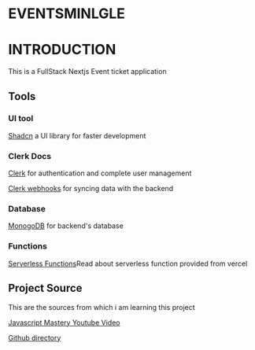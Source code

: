 # EVENTSMINLGLE

# INTRODUCTION

This is a FullStack Nextjs Event ticket application

## Tools

### UI tool

[Shadcn](https://ui.shadcn.com/docs/installation/next) a UI library for faster development

### Clerk Docs

[Clerk](https://clerk.com) for authentication and complete user management

[Clerk webhooks](https://clerk.com/docs/integrations/webhooks/sync-data) for syncing data with the backend

### Database

[MonogoDB](https://www.mongodb.com/atlas/database) for backend's database

### Functions

[Serverless Functions](vercel.com/docs/functions/serverless-functions)Read about serverless function provided from vercel

## Project Source

This are the sources from which i am learning this project

[Javascript Mastery Youtube Video](https://www.youtube.com/watch?v=zgGhzuBZOQg&t=4365s)

[Github directory](https://github.com/adrianhajdin/event_platform)

